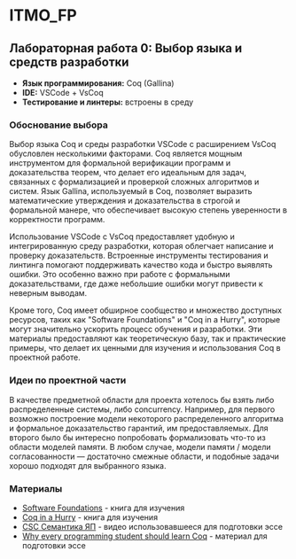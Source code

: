 # ITMO_FP

## Лабораторная работа 0: Выбор языка и средств разработки

- **Язык программирования:** Coq (Gallina)
- **IDE:** VSCode + VsCoq
- **Тестирование и линтеры:** встроены в среду

### Обоснование выбора

Выбор языка Coq и среды разработки VSCode с расширением VsCoq обусловлен несколькими факторами. Coq является мощным инструментом для формальной верификации программ и доказательства теорем, что делает его идеальным для задач, связанных с формализацией и проверкой сложных алгоритмов и систем. Язык Gallina, используемый в Coq, позволяет выразить математические утверждения и доказательства в строгой и формальной манере, что обеспечивает высокую степень уверенности в корректности программ.

Использование VSCode с VsCoq предоставляет удобную и интегрированную среду разработки, которая облегчает написание и проверку доказательств. Встроенные инструменты тестирования и линтинга помогают поддерживать качество кода и быстро выявлять ошибки. Это особенно важно при работе с формальными доказательствами, где даже небольшие ошибки могут привести к неверным выводам.

Кроме того, Coq имеет обширное сообщество и множество доступных ресурсов, таких как "Software Foundations" и "Coq in a Hurry", которые могут значительно ускорить процесс обучения и разработки. Эти материалы предоставляют как теоретическую базу, так и практические примеры, что делает их ценными для изучения и использования Coq в проектной работе.

### Идеи по проектной части

В качестве предметной области для проекта хотелось бы взять либо распределенные системы, либо concurrency. Например, для первого возможно построение модели некоторого распределенного алгоритма и формальное доказательство гарантий, им предоставляемых. Для второго было бы интересно попробовать формализовать что-то из области моделей памяти. В любом случае, модели памяти / модели согласованности — достаточно смежные области, и подобные задачи хорошо подходят для выбранного языка.

### Материалы

- [Software Foundations](https://softwarefoundations.cis.upenn.edu/) - книга для изучения
- [Coq in a Hurry](https://cel.hal.science/inria-00001173) - книга для изучения
- [CSC Семантика ЯП](https://youtube.com/playlist?list=PLlb7e2G7aSpTA0aT2M1CvIWof3Osslo7Z&feature=shared) - видео использовавшееся для подготовки эссе
- [Why every programming student should learn Coq](https://rubber-duck-typing.com/posts/2018-03-11-why-every-programming-student-should-learn-coq.html) - материал для подготовки эссе